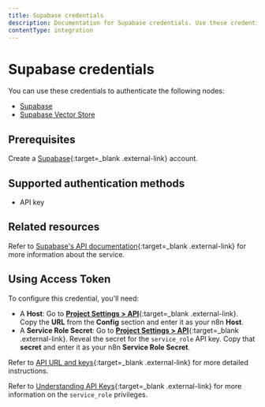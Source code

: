 ```yaml
---
title: Supabase credentials
description: Documentation for Supabase credentials. Use these credentials to authenticate Supabase in n8n, a workflow automation platform.
contentType: integration
---
```


# Supabase credentials

You can use these credentials to authenticate the following nodes:

- [Supabase](/integrations/builtin/app-nodes/n8n-nodes-base.supabase/)
- [Supabase Vector Store](/integrations/builtin/cluster-nodes/root-nodes/n8n-nodes-langchain.vectorstoresupabase/)

## Prerequisites

Create a [Supabase](https://supabase.com/){:target=_blank .external-link} account.

## Supported authentication methods

- API key

## Related resources

Refer to [Supabase's API documentation](https://supabase.com/docs/guides/api){:target=_blank .external-link} for more information about the service.

## Using Access Token

To configure this credential, you'll need:

- A **Host**: Go to [**Project Settings > API**](https://supabase.com/dashboard/project/_/settings/api){:target=_blank .external-link}. Copy the **URL** from the **Config** section and enter it as your n8n **Host**.
- A **Service Role Secret**: Go to [**Project Settings > API**](https://supabase.com/dashboard/project/_/settings/api){:target=_blank .external-link}. Reveal the secret for the `service_role` API key. Copy that **secret** and enter it as your n8n **Service Role Secret**.

Refer to [API URL and keys](https://supabase.com/docs/guides/api#api-url-and-keys){:target=_blank .external-link} for more detailed instructions.

Refer to [Understanding API Keys](https://supabase.com/docs/guides/api/api-keys){:target=_blank .external-link} for more information on the `service_role` privileges.
